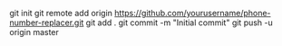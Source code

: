 git init
git remote add origin https://github.com/yourusername/phone-number-replacer.git
git add .
git commit -m "Initial commit"
git push -u origin master
